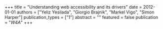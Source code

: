 +++
title = "Understanding web accessibility and its drivers"
date = 2012-01-01
authors = ["Yeliz Yesilada", "Giorgio Brajnik", "Markel Vigo", "Simon Harper"]
publication_types = ["1"]
abstract = ""
featured = false
publication = "*W4A*"
+++

